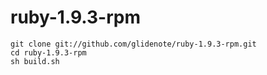 # ruby-1.9.3-rpm

``` shell
git clone git://github.com/glidenote/ruby-1.9.3-rpm.git
cd ruby-1.9.3-rpm
sh build.sh
```

